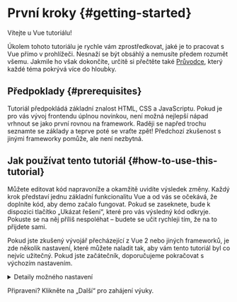 # První kroky {#getting-started}

Vítejte u Vue tutoriálu!

Úkolem tohoto tutoriálu je rychle vám zprostředkovat, jaké je to pracovat s Vue přímo v prohlížeči. Nesnaží se být obsáhlý a nemusíte předem rozumět všemu. Jakmile ho však dokončíte, určitě si přečtěte také <a target="_blank" href="/guide/introduction.html">Průvodce</a>, který každé téma pokrývá více do hloubky.

## Předpoklady {#prerequisites}

Tutoriál předpokládá základní znalost HTML, CSS a JavaScriptu. Pokud je pro vás vývoj frontendu úplnou novinkou, není možná nejlepší nápad vrhnout se jako první rovnou na framework. Raději se napřed trochu seznamte se základy a teprve poté se vraťte zpět! Předchozí zkušenost s jinými frameworky pomůže, ale není nezbytná.

## Jak používat tento tutoriál {#how-to-use-this-tutorial}

Můžete editovat kód <span class="wide">napravo</span><span class="narrow">níže</span> a okamžitě uvidíte výsledek změny. Každý krok představí jednu základní funkcionalitu Vue a od vás se očekává, že doplníte kód, aby demo začalo fungovat. Pokud se zaseknete, bude k dispozici tlačítko „Ukázat řešení“, které pro vás výsledný kód odkryje. Pokuste se na něj příliš nespoléhat – budete se učit rychleji tím, že na to přijdete sami.

Pokud jste zkušený vývojář přecházející z Vue 2 nebo jiných frameworků, je zde několik nastavení, které můžete naladit tak, aby vám tento tutoriál byl co nejvíc užitečný. Pokud jste začátečník, doporučujeme pokračovat s výchozím nastavením.

<details>
<summary>Detaily možného nastavení</summary>

- Vue nabízí dva API styly: Options API a Composition API. Tento tutoriál jen navržen pro práci s oběma – můžete si vybrat preferovaný styl pomocí  **přepínače API preference** vlevo nahoře. <a target="_blank" href="/guide/introduction.html#api-styles">Zjistit víc o API stylech</a>.

- Můžete také přepínat mezi SFC-módem a HTML-módem. První z&nbsp;nich zobrazí příklady kódu ve formátu <a target="_blank" href="/guide/introduction.html#single-file-components">Single-File komponenty</a> (SFC), který používá většina vývojářů, pokud pracují s Vue s build fází. HTML-mód ukazuje použití bez build fáze.

<div class="html">

:::tip
Pokud ve vašich aplikacích chcete používat HTML-mód bez build fáze, ujistěte se, že buďto uvnitř vašich skriptů změníte importy na:

```js
import { ... } from 'vue/dist/vue.esm-bundler.js'
```

 nebo nastavíte build tool, aby odpovídajícím způsobem vyhodnocoval import z `vue`. Ukázková konfigurace pro [Vite](https://vitejs.dev/) je zde:

```js
// vite.config.js
export default {
  resolve: {
    alias: {
      vue: 'vue/dist/vue.esm-bundler.js'
    }
  }
}
```

Pro více informací se podívejte se na příslušnou [sekci v průvodci o&nbsp;Nástrojích](/guide/scaling-up/tooling.html#note-on-in-browser-template-compilation).
:::

</div>

</details>

Připraveni? Klikněte na „Další“ pro zahájení výuky.
